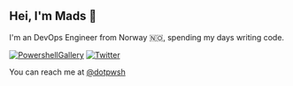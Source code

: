 ## Hei, I'm Mads 👋

I'm an DevOps Engineer from Norway 🇳🇴, spending my days writing code.

[![PowershellGallery](https://shields.io/badge/PowershellGallery-dotpwsh-blue?logo=powershell&style=for-the-badge)](https://www.powershellgallery.com/profiles/dotpwsh)
[![Twitter](https://shields.io/badge/twitter-dotpwsh-blue?logo=twitter&style=for-the-badge)](https://twitter.com/dotpwsh)


You can reach me at [@dotpwsh](https://twitter.com/dotpwsh)


<!--
**madsaune/madsaune** is a ✨ _special_ ✨ repository because its `README.md` (this file) appears on your GitHub profile.

Here are some ideas to get you started:

- 🔭 I’m currently working on ...
- 🌱 I’m currently learning ...
- 👯 I’m looking to collaborate on ...
- 🤔 I’m looking for help with ...
- 💬 Ask me about ...
- 📫 How to reach me: ...
- 😄 Pronouns: ...
- ⚡ Fun fact: ...
-->
